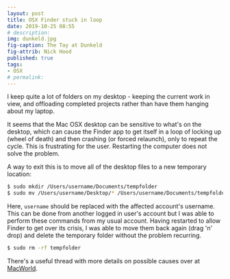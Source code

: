 ```yaml
---
layout: post
title: OSX Finder stuck in loop
date: 2019-10-25 08:55
# description: 
img: dunkeld.jpg
fig-caption: The Tay at Dunkeld
fig-attrib: Nick Hood
published: true
tags:
- OSX
# permalink:
---
```

I keep quite a lot of folders on my desktop - keeping the current work in view, and offloading completed projects rather than have them hanging about my laptop.

It seems that the Mac OSX desktop can be sensitive to what's on the desktop, which can cause the Finder app to get itself in a loop of locking up (wheel of death) and then crashing (or forced relaunch), only to repeat the cycle. This is frustrating for the user. Restarting the computer does not solve the problem.

A way to exit this is to move all of the desktop files to a new temporary location:

```sh
$ sudo mkdir /Users/username/Documents/tempfolder
$ sudo mv /Users/username/Desktop/* /Users/username/Documents/tempfolder
```

Here, ```username``` should be replaced with the affected account's username. This can be done from another logged in user's account but I was able to perform these commands from my usual account. Having restarted to allow Finder to get over its crisis, I was able to move them back again (drag 'n' drop) and delete the temporary folder without the problem recurring.

```sh
$ sudo rm -rf tempfolder
```
There's a useful thread with more details on possible causes over at [MacWorld](http://hints.macworld.com/article.php?story=20060308010111601).
